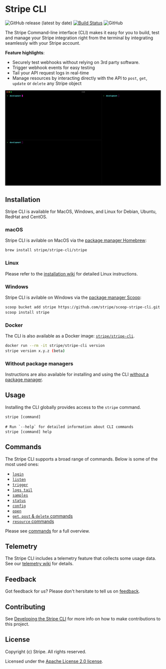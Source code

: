 # Stripe CLI

![GitHub release (latest by date)](https://img.shields.io/github/v/release/stripe/stripe-cli)
[![Build Status](https://travis-ci.com/stripe/stripe-cli.svg?token=eQWDVpt1sJR63TxbC1KA&branch=master)](https://travis-ci.com/stripe/stripe-cli)
![GitHub](https://img.shields.io/github/license/stripe/stripe-cli)

The Stripe Command-line interface (CLI) makes it easy for you to build, test and manage your Stripe integration right from the terminal by integrating seamlessly with your Stripe account.

**Feature highlights**:

- Securely test webhooks without relying on 3rd party software.
- Trigger webhook events for easy testing
- Tail your API request logs in real-time
- Manage resources by interacting directly with the API to `post`, `get`, `update` or `delete` any Stripe object

![demo](docs/demo.gif)

## Installation

Stripe CLI is available for MacOS, Windows, and Linux for Debian, Ubuntu, RedHat and CentOS.

### macOS

Stripe CLI is avilable on MacOS via the [package manager Homebrew](https://brew.sh/):

```sh
brew install stripe/stripe-cli/stripe
```

### Linux

Please refer to the [installation wiki](wiki/installation#linux) for detailed Linux instructions.

### Windows

Stripe CLI is avilable on Windows via the [package manager Scoop](https://scoop.sh/):

```sh
scoop bucket add stripe https://github.com/stripe/scoop-stripe-cli.git
scoop install stripe
```

### Docker

The CLI is also available as a Docker image: [`stripe/stripe-cli`](https://hub.docker.com/r/stripe/stripe-cli).

```sh
docker run --rm -it stripe/stripe-cli version
stripe version x.y.z (beta)
```

### Without package managers

Instructions are also available for installing and using the CLI [without a package manager](https://github.com/stripe/stripe-cli/wiki/Installing-and-updating#without-a-package-manager).

## Usage

Installing the CLI globally provides access to the `stripe` command.

```sh-session
stripe [command]

# Run `--help` for detailed information about CLI commands
stripe [command] help
```

## Commands

The Stripe CLI supports a broad range of commands. Below is some of the most used ones:
- [`login`](wiki/login-command#)
- [`listen`](wiki/listen-command#)
- [`trigger`](wiki/trigger-command#)
- [`logs tail`](wiki/logs-tail-command#)
- [`samples`](wiki/samples-command#)
- [`status`](wiki/status-command#)
- [`config`](wiki/config-command#)
- [`open`](wiki/open-command#)
- [`get`, `post` & `delete` commands](wiki/http-(get,-post-&-delete)-commands#)
- [`resource` commands](wiki/resource-commands#)

Please see [commands](wiki/commands) for a full overview.

## Telemetry

The Stripe CLI includes a telemetry feature that collects some usage data. See our [telemetry wiki](wiki/telemetry) for details.

## Feedback

Got feedback for us? Please don't hersitate to tell us on [feedback](https://stri.pe/cli-feedback).

## Contributing

See [Developing the Stripe CLI](wiki/developing-the-stripe-cli#) for more info on how to make contributions to this project.

## License
Copyright (c) Stripe. All rights reserved.

Licensed under the [Apache License 2.0 license](blob/master/LICENSE).

